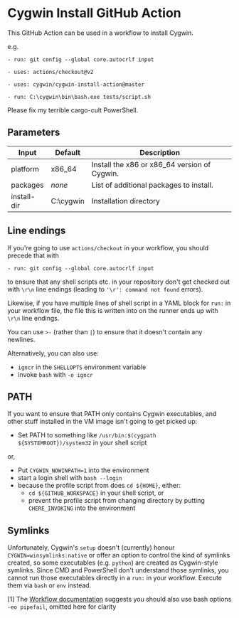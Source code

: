 Cygwin Install GitHub Action
============================

This GitHub Action can be used in a workflow to install Cygwin.

e.g.

    - run: git config --global core.autocrlf input

    - uses: actions/checkout@v2

    - uses: cygwin/cygwin-install-action@master

    - run: C:\cygwin\bin\bash.exe tests/script.sh

Please fix my terrible cargo-cult PowerShell.

Parameters
----------

| Input       | Default   | Description
| ----------- | --------- | -----------
| platform    | x86_64    | Install the x86 or x86\_64 version of Cygwin.
| packages    | *none*    | List of additional packages to install.
| install-dir | C:\cygwin | Installation directory

Line endings
------------

If you're going to use `actions/checkout` in your workflow, you should
precede that with

    - run: git config --global core.autocrlf input

to ensure that any shell scripts etc. in your repository don't get checked out
with `\r\n` line endings (leading to `'\r': command not found` errors).

Likewise, if you have multiple lines of shell script in a YAML block for `run:`
in your workflow file, the file this is written into on the runner ends up with
`\r\n` line endings.

You can use `>-` (rather than `|`) to ensure that it doesn't contain any
newlines.

Alternatively, you can also use:

- `igncr` in the `SHELLOPTS` environment variable
- invoke `bash` with `-o igncr`

PATH
----

If you want to ensure that PATH only contains Cygwin executables, and other
stuff installed in the VM image isn't going to get picked up:

- Set PATH to something like `/usr/bin:$(cygpath ${SYSTEMROOT})/system32` in
  your shell script

or,

- Put `CYGWIN_NOWINPATH=1` into the environment
- start a login shell with `bash --login`
- because the profile script from does `cd ${HOME}`, either:
  * `cd ${GITHUB_WORKSPACE}` in your shell script, or
  * prevent the profile script from changing directory by putting
    `CHERE_INVOKING` into the environment

Symlinks
--------

Unfortunately, Cygwin's `setup` doesn't (currently) honour
`CYGWIN=winsymlinks:native` or offer an option to control the kind of symlinks
created, so some executables (e.g. `python`) are created as Cygwin-style
symlinks. Since CMD and PowerShell don't understand those symlinks, you cannot
run those executables directly in a `run:` in your workflow. Execute them via
`bash` or `env` instead.

[1] The
[Workflow documentation](https://docs.github.com/en/actions/reference/workflow-syntax-for-github-actions#exit-codes-and-error-action-preference)
suggests you should also use bash options `-eo pipefail`, omitted here for clarity
